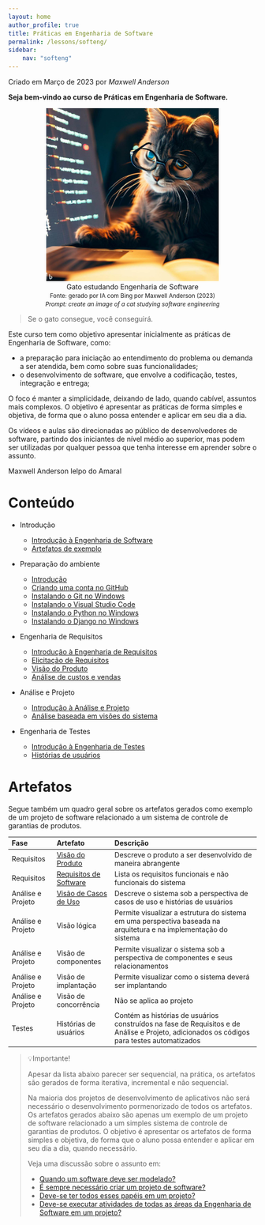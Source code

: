 ```yaml
---
layout: home
author_profile: true
title: Práticas em Engenharia de Software
permalink: /lessons/softeng/
sidebar:
    nav: "softeng"
---
```

Criado em Março de 2023 por *Maxwell Anderson*

**Seja bem-vindo ao curso de Práticas em Engenharia de Software.**

<figure style="text-align:center">
    <img src="../../../assets/images/gpt/cat_studying_glasses.jpg" width="350" alt="Gato estudando com óculos. Prompt: Create an image of a cat studying software engineering">
    <figcaption>Gato estudando Engenharia de Software</figcaption>
    <small>Fonte: gerado por IA com Bing por Maxwell Anderson (2023)</small>
    <br>
    <small><em>Prompt: create an image of a cat studying software engineering</em></small>
</figure>

> Se o gato consegue, você conseguirá.

Este curso tem como objetivo apresentar inicialmente as práticas de Engenharia de Software, como:

* a preparação para iniciação ao entendimento do problema ou demanda a ser atendida, bem como sobre suas funcionalidades;
* o desenvolvimento de software, que envolve a codificação, testes, integração e entrega;

O foco é manter a simplicidade, deixando de lado, quando cabível, assuntos mais complexos. O objetivo é apresentar as práticas de forma simples e objetiva, de forma que o aluno possa entender e aplicar em seu dia a dia.

Os vídeos e aulas são direcionadas ao público de desenvolvedores de software, partindo dos iniciantes de nível médio ao superior, mas podem ser utilizadas por qualquer pessoa que tenha interesse em aprender sobre o assunto.

Maxwell Anderson Ielpo do Amaral

# Conteúdo

* Introdução
  * [Introdução à Engenharia de Software](/lessons/softeng/zero/intro/)
  * [Artefatos de exemplo](#artefatos)
* Preparação do ambiente
  * [Introdução](/lessons/softeng/intro/intro/)
  * [Criando uma conta no GitHub](/lessons/softeng/intro/github/)
  * [Instalando o Git no Windows](/lessons/softeng/intro/git/)
  * [Instalando o Visual Studio Code](/lessons/softeng/intro/vscode/)
  * [Instalando o Python no Windows](/lessons/softeng/intro/python/)
  * [Instalando o Django no Windows](/lessons/softeng/intro/django/)
* Engenharia de Requisitos
  * [Introdução à Engenharia de Requisitos](/lessons/softeng/requirements/intro/)
  * [Elicitação de Requisitos](/lessons/softeng/requirements/elicitation/)
  * [Visão do Produto](/lessons/softeng/requirements/vision/)
  * [Análise de custos e vendas](/lessons/softeng/requirements/costs/)
* Análise e Projeto
  * [Introdução à Análise e Projeto](/lessons/softeng/design/intro/)
  * [Análise baseada em visões do sistema](/lessons/softeng/design/views/)
* Engenharia de Testes
  * [Introdução à Engenharia de Testes](/lessons/softeng/tests/intro/)
  * [Histórias de usuários](/lessons/softeng/tests/user-stories/)
  
  <!-- * [Configurando as extensões do VSCode](01.%20Prepara%C3%A7%C3%A3o%20do%20ambiente/06.%20Configurando%20as%20extens%C3%B5es%20do%20VSCode.md) 
  * Test Driven Development (TDD)
  * [Introdução](/lessons/softeng/tdd/intro/)
  * [Escrevendo histórias de usuários](/lessons/softeng/tdd/user-histories/)

  -->

# Artefatos

Segue também um quadro geral sobre os artefatos gerados como exemplo de um projeto de software relacionado a um sistema de controle de garantias de produtos.

| Fase              | Artefato                                                              | Descrição                                                                                                                                  |
| :---------------- | :-------------------------------------------------------------------- | :----------------------------------------------------------------------------------------------------------------------------------------- |
| Requisitos        | [Visão do Produto](https://github.com/maxwellamaral/maxwellamaral.github.io/blob/main/specs/requirements/vision.md)            | Descreve o produto a ser desenvolvido de maneira abrangente                                                                                |
| Requisitos        | [Requisitos de Software](https://github.com/maxwellamaral/maxwellamaral.github.io/blob/main/specs/requirements/requirements.md)  | Lista os requisitos funcionais e não funcionais do sistema                                                                                 |
| Análise e Projeto | [Visão de Casos de Uso](https://github.com/maxwellamaral/maxwellamaral.github.io/blob/main/specs/design/view-usecase.md)        | Descreve o sistema sob a perspectiva de casos de uso e histórias de usuários                                                               |
| Análise e Projeto | Visão lógica                                                          | Permite visualizar a estrutura do sistema em uma perspectiva baseada na arquitetura e na implementação do sistema                          |
| Análise e Projeto | Visão de componentes                                                  | Permite visualizar o sistema sob a perspectiva de componentes e seus relacionamentos                                                       |
| Análise e Projeto | Visão de implantação                                                  | Permite visualizar como o sistema deverá ser implantando                                                                                   |
| Análise e Projeto | Visão de concorrência                                                 | Não se aplica ao projeto                                                                                                                   |
| Testes            | Histórias de usuários                                                 | Contém as histórias de usuários construídos na fase de Requisitos e de Análise e Projeto, adicionados os códigos para testes automatizados |

> 💡Importante!
> 
> Apesar da lista abaixo parecer ser sequencial, na prática, os artefatos são gerados de forma iterativa, incremental e não sequencial.
>
> Na maioria dos projetos de desenvolvimento de aplicativos não será necessário o desenvolvimento pormenorizado de todos os artefatos. Os artefatos gerados abaixo são apenas um exemplo de um projeto de software relacionado a um simples sistema de controle de garantias de produtos. O objetivo é apresentar os artefatos de forma simples e objetiva, de forma que o aluno possa entender e aplicar em seu dia a dia, quando necessário. 
>
> Veja uma discussão sobre o assunto em:
>
> - [Quando um software deve ser modelado?](/lessons/softeng/design/intro#quando-um-software-deve-ser-modelado)
> - [É sempre necessário criar um projeto de software?](/lessons/softeng/design/intro#é-sempre-necessário-criar-um-projeto-de-software)
> - [Deve-se ter todos esses papéis em um projeto?](/lessons/softeng/zero/intro#deve-se-ter-todos-esses-papéis-em-um-projeto)
> - [Deve-se executar atividades de todas as áreas da Engenharia de Software em um projeto?](/lessons/softeng/zero/intro#deve-se-executar-atividades-de-todas-as-áreas-da-engenharia-de-software-em-um-projeto)
